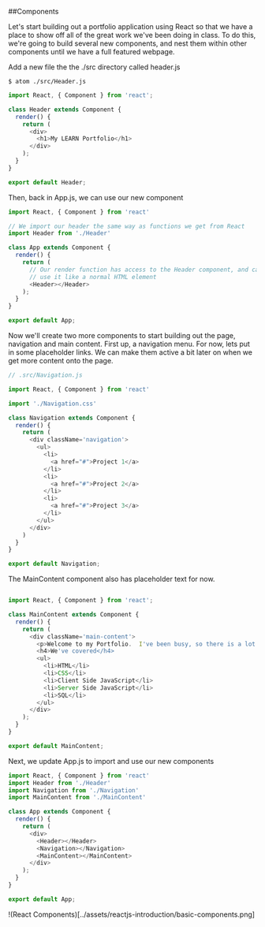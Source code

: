 ##Components

Let's start building out a portfolio application using React so that we
have a place to show off all of the great work we've been doing in class.
To do this, we're going to build several new components, and nest them
within other components until we have a full featured webpage.

Add a new file the the ./src directory called header.js

```
$ atom ./src/Header.js
```

```javascript
import React, { Component } from 'react';

class Header extends Component {
  render() {
    return (
      <div>
        <h1>My LEARN Portfolio</h1>
      </div>
    );
  }
}

export default Header;
```

Then, back in App.js, we can use our new component

```javascript
import React, { Component } from 'react'

// We import our header the same way as functions we get from React
import Header from './Header'

class App extends Component {
  render() {
    return (
      // Our render function has access to the Header component, and can
      // use it like a normal HTML element
      <Header></Header>
    );
  }
}

export default App;
```

Now we'll create two more components to start building out the page,
navigation and main content.  First up, a navigation menu.  For now, lets
put in some placeholder links.  We can make them active a bit later on
when we get more content onto the page.

```javascript
// .src/Navigation.js

import React, { Component } from 'react'

import './Navigation.css'

class Navigation extends Component {
  render() {
    return (
      <div className='navigation'>
        <ul>
          <li>
            <a href="#">Project 1</a>
          </li>
          <li>
            <a href="#">Project 2</a>
          </li>
          <li>
            <a href="#">Project 3</a>
          </li>
        </ul>
      </div>
    )
  }
}

export default Navigation;
```

The MainContent component also has placeholder text for now.

```javascript

import React, { Component } from 'react';

class MainContent extends Component {
  render() {
    return (
      <div className='main-content'>
        <p>Welcome to my Portfolio.  I've been busy, so there is a lot to see here.</p>
        <h4>We've covered</h4>
        <ul>
          <li>HTML</li>
          <li>CSS</li>
          <li>Client Side JavaScript</li>
          <li>Server Side JavaScript</li>
          <li>SQL</li>
        </ul>
      </div>
    );
  }
}

export default MainContent;
```

Next, we update App.js to import and use our new components

```javascript
import React, { Component } from 'react'
import Header from './Header'
import Navigation from './Navigation'
import MainContent from './MainContent'

class App extends Component {
  render() {
    return (
      <div>
        <Header></Header>
        <Navigation></Navigation>
        <MainContent></MainContent>
      </div>
    );
  }
}

export default App;
```

!(React Components)[../assets/reactjs-introduction/basic-components.png]


